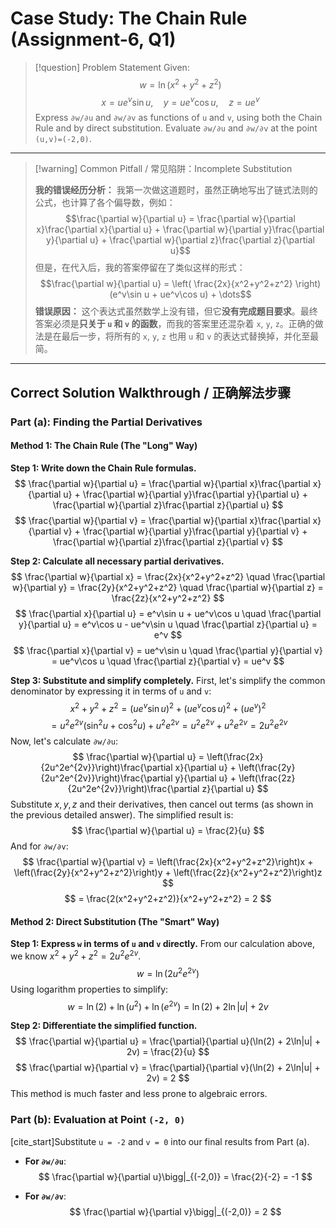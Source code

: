 # Case Study: The Chain Rule (Assignment-6, Q1)

> [!question] Problem Statement
> Given:
> $$w=\ln(x^{2}+y^{2}+z^{2})$$
> $$x=ue^{v}\sin u, \quad y=ue^{v}\cos u, \quad z=ue^{v}$$
> Express `∂w/∂u` and `∂w/∂v` as functions of `u` and `v`, using both the Chain Rule and by direct substitution. 
> Evaluate `∂w/∂u` and `∂w/∂v` at the point `(u,v)=(-2,0)`. 

---

> [!warning] Common Pitfall / 常见陷阱：Incomplete Substitution
> 
> **我的错误经历分析：**
> 我第一次做这道题时，虽然正确地写出了链式法则的公式，也计算了各个偏导数，例如：
> $$\frac{\partial w}{\partial u} = \frac{\partial w}{\partial x}\frac{\partial x}{\partial u} + \frac{\partial w}{\partial y}\frac{\partial y}{\partial u} + \frac{\partial w}{\partial z}\frac{\partial z}{\partial u}$$
> 但是，在代入后，我的答案停留在了类似这样的形式：
> $$\frac{\partial w}{\partial u} = \left( \frac{2x}{x^2+y^2+z^2} \right) (e^v\sin u + ue^v\cos u) + \dots$$
> **错误原因：** 这个表达式虽然数学上没有错，但它**没有完成题目要求**。最终答案必须是**只关于 `u` 和 `v` 的函数**，而我的答案里还混杂着 `x`, `y`, `z`。正确的做法是在最后一步，将所有的 `x`, `y`, `z` 也用 `u` 和 `v` 的表达式替换掉，并化至最简。

---

## Correct Solution Walkthrough / 正确解法步骤

### Part (a): Finding the Partial Derivatives

#### Method 1: The Chain Rule (The "Long" Way)

**Step 1: Write down the Chain Rule formulas.**
$$ \frac{\partial w}{\partial u} = \frac{\partial w}{\partial x}\frac{\partial x}{\partial u} + \frac{\partial w}{\partial y}\frac{\partial y}{\partial u} + \frac{\partial w}{\partial z}\frac{\partial z}{\partial u} $$
$$ \frac{\partial w}{\partial v} = \frac{\partial w}{\partial x}\frac{\partial x}{\partial v} + \frac{\partial w}{\partial y}\frac{\partial y}{\partial v} + \frac{\partial w}{\partial z}\frac{\partial z}{\partial v} $$

**Step 2: Calculate all necessary partial derivatives.**
$$ \frac{\partial w}{\partial x} = \frac{2x}{x^2+y^2+z^2} \quad \frac{\partial w}{\partial y} = \frac{2y}{x^2+y^2+z^2} \quad \frac{\partial w}{\partial z} = \frac{2z}{x^2+y^2+z^2} $$
$$ \frac{\partial x}{\partial u} = e^v\sin u + ue^v\cos u \quad \frac{\partial y}{\partial u} = e^v\cos u - ue^v\sin u \quad \frac{\partial z}{\partial u} = e^v $$
$$ \frac{\partial x}{\partial v} = ue^v\sin u \quad \frac{\partial y}{\partial v} = ue^v\cos u \quad \frac{\partial z}{\partial v} = ue^v $$

**Step 3: Substitute and simplify completely.**
First, let's simplify the common denominator by expressing it in terms of `u` and `v`:
$$ x^2+y^2+z^2 = (ue^v\sin u)^2 + (ue^v\cos u)^2 + (ue^v)^2 $$
$$ = u^2e^{2v}(\sin^2 u + \cos^2 u) + u^2e^{2v} = u^2e^{2v} + u^2e^{2v} = 2u^2e^{2v} $$
Now, let's calculate `∂w/∂u`:
$$ \frac{\partial w}{\partial u} = \left(\frac{2x}{2u^2e^{2v}}\right)\frac{\partial x}{\partial u} + \left(\frac{2y}{2u^2e^{2v}}\right)\frac{\partial y}{\partial u} + \left(\frac{2z}{2u^2e^{2v}}\right)\frac{\partial z}{\partial u} $$
Substitute $x, y, z$ and their derivatives, then cancel out terms (as shown in the previous detailed answer). The simplified result is:
$$ \frac{\partial w}{\partial u} = \frac{2}{u} $$
And for `∂w/∂v`:
$$ \frac{\partial w}{\partial v} = \left(\frac{2x}{x^2+y^2+z^2}\right)x + \left(\frac{2y}{x^2+y^2+z^2}\right)y + \left(\frac{2z}{x^2+y^2+z^2}\right)z $$
$$ = \frac{2(x^2+y^2+z^2)}{x^2+y^2+z^2} = 2 $$

#### Method 2: Direct Substitution (The "Smart" Way)

**Step 1: Express `w` in terms of `u` and `v` directly.**
From our calculation above, we know $x^2+y^2+z^2 = 2u^2e^{2v}$.
$$ w = \ln(2u^2e^{2v}) $$
Using logarithm properties to simplify:
$$ w = \ln(2) + \ln(u^2) + \ln(e^{2v}) = \ln(2) + 2\ln|u| + 2v $$

**Step 2: Differentiate the simplified function.**
$$ \frac{\partial w}{\partial u} = \frac{\partial}{\partial u}(\ln(2) + 2\ln|u| + 2v) = \frac{2}{u} $$
$$ \frac{\partial w}{\partial v} = \frac{\partial}{\partial v}(\ln(2) + 2\ln|u| + 2v) = 2 $$
This method is much faster and less prone to algebraic errors.

### Part (b): Evaluation at Point `(-2, 0)`

[cite_start]Substitute `u = -2` and `v = 0` into our final results from Part (a). 

* **For `∂w/∂u`**:
    $$ \frac{\partial w}{\partial u}\bigg|_{(-2,0)} = \frac{2}{-2} = -1 $$

* **For `∂w/∂v`**:
    $$ \frac{\partial w}{\partial v}\bigg|_{(-2,0)} = 2 $$